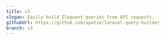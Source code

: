 ```yaml
---
title: v3
slogan: Easily build Eloquent queries from API requests.
githubUrl: https://github.com/spatie/laravel-query-builder
branch: v3
---
```

